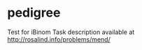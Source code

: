 pedigree
========

Test for iBinom
Task description available at http://rosalind.info/problems/mend/